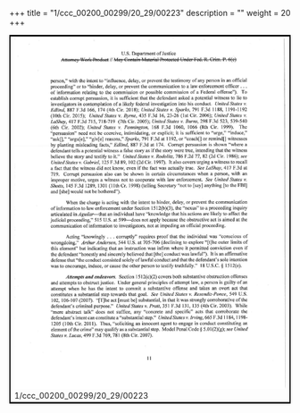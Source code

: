 +++
title = "1/ccc_00200_00299/20_29/00223"
description = ""
weight = 20
+++

<table style="border:2px solid black;max-width:800px;max-height:800px;" 
><tr><td>
<img class="center-fit-jpg"
src="/jpg_/jpg_mueller_report_searchable_223.jpg">
1/ccc_00200_00299/20_29/00223
</img></td></tr></table>
